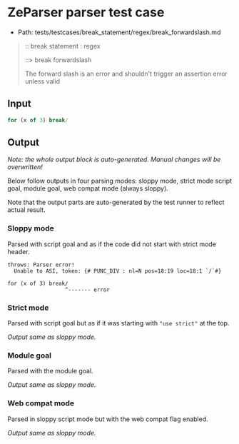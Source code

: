 # ZeParser parser test case

- Path: tests/testcases/break_statement/regex/break_forwardslash.md

> :: break statement : regex
>
> ::> break forwardslash
>
> The forward slash is an error and shouldn't trigger an assertion error unless valid


## Input

`````js
for (x of 3) break/
`````

## Output

_Note: the whole output block is auto-generated. Manual changes will be overwritten!_

Below follow outputs in four parsing modes: sloppy mode, strict mode script goal, module goal, web compat mode (always sloppy).

Note that the output parts are auto-generated by the test runner to reflect actual result.

### Sloppy mode

Parsed with script goal and as if the code did not start with strict mode header.

`````
throws: Parser error!
  Unable to ASI, token: {# PUNC_DIV : nl=N pos=18:19 loc=18:1 `/`#}

for (x of 3) break/
                  ^------- error
`````

### Strict mode

Parsed with script goal but as if it was starting with `"use strict"` at the top.

_Output same as sloppy mode._

### Module goal

Parsed with the module goal.

_Output same as sloppy mode._

### Web compat mode

Parsed in sloppy script mode but with the web compat flag enabled.

_Output same as sloppy mode._
